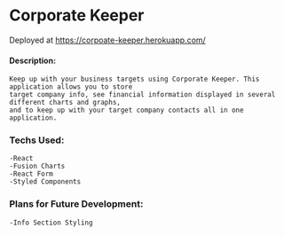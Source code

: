 # Corporate Keeper

Deployed at https://corpoate-keeper.herokuapp.com/

#### Description:
    Keep up with your business targets using Corporate Keeper. This application allows you to store
    target company info, see financial information displayed in several different charts and graphs,
    and to keep up with your target company contacts all in one application.

### Techs Used:
    -React
    -Fusion Charts
    -React Form
    -Styled Components

### Plans for Future Development:
    -Info Section Styling
